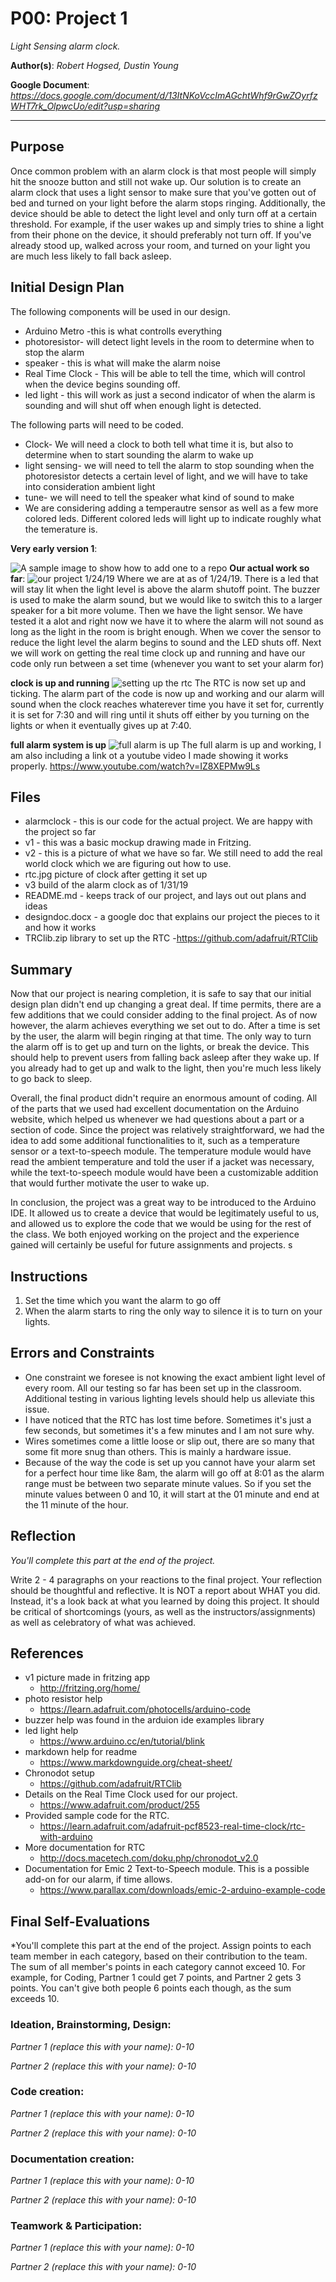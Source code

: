 # P00: Project 1
*Light Sensing alarm clock.*

**Author(s)**: *Robert Hogsed, Dustin Young*

**Google Document**: *https://docs.google.com/document/d/13ItNKoVccImAGchtWhf9rGwZOyrfzWHT7rk_OlpwcUo/edit?usp=sharing*

---
## Purpose


Once common problem with an alarm clock is that most people will simply hit the snooze button and still not wake up. Our solution is to create an alarm clock that uses a light sensor to make sure that you've gotten out of bed and turned on your light before the alarm stops ringing. Additionally, the device should be able to detect the light level and only turn off at a certain threshold. For example, if the user wakes up and simply tries to shine a light from their phone on the device, it should preferably not turn off. If you've already stood up, walked across your room, and turned on your light you are much less likely to fall back asleep.

## Initial Design Plan

The following components will be used in our design.


- Arduino Metro -this is what controlls everything
- photoresistor- will detect light levels in the room to determine when to stop the alarm
- speaker - this is what will make the alarm noise
- Real Time Clock - This will be able to tell the time, which will control when the device begins sounding off.
- led light - this will work as just a second indicator of when the alarm is sounding and will shut off when enough light is detected.

The following parts will need to be coded.

- Clock- We will need a clock to both tell what time it is, but also to determine when to start sounding the alarm to wake up
- light sensing- we will need to tell the alarm to stop sounding when the photoresistor detects a certain level of light, and we will have to take into consideration ambient light
- tune- we will need to tell the speaker what kind of sound to make
- We are considering adding a temperautre sensor as well as a few more colored leds. Different colored leds will light up to indicate roughly what the temerature is.

**Very early version 1**:

![A sample image to show how to add one to a repo](images/v1.jpg "Very basic outline of what it would include")
**Our actual work so far**:
![](images/v2.jpg "our project 1/24/19")
Where we are at as of 1/24/19. There is a led that will stay lit when the light level is above the alarm shutoff point. The buzzer is used to make the alarm sound, but we would like to switch this to a larger speaker for a bit more volume. Then we have the light sensor. We have tested it a alot and right now we have it to where the alarm will not sound as long as the light in the room is bright enough. When we cover the sensor to reduce the light level the alarm begins to sound and the LED shuts off. Next we will work on getting the real time clock up and running and have our code only run between a set time (whenever you want to set your alarm for)

**clock is up and running**
![](images/rtc.jpg "setting up the rtc")
The RTC is now set up and ticking. The alarm part of the code is now up and working and our alarm will sound when the clock reaches whaterever time you have it set for, currently it is set for 7:30 and will ring until it shuts off either by you turning on the lights or when it eventually gives up at 7:40.

**full alarm system is up**
![](images/v3.jpg "full alarm is up")
The full alarm is up and working, I am also including a link ot a youtube video I made showing it works properly. https://www.youtube.com/watch?v=IZ8XEPMw9Ls



## Files
- alarmclock - this is our code for the actual project. We are happy with the project so far
- v1 - this was a basic mockup drawing made in Fritzing.
- v2 - this is a picture of what we have so far. We still need to add the real world clock which we are figuring out how to use.
- rtc.jpg picture of clock after getting it set up
- v3 build of the alarm clock as of 1/31/19
- README.md - keeps track of our project, and lays out out plans and ideas
- designdoc.docx - a google doc that explains our project the pieces to it and how it works
- TRClib.zip library to set up the RTC    -https://github.com/adafruit/RTClib

## Summary

Now that our project is nearing completion, it is safe to say that our initial design plan didn't end up changing a great deal. If time permits, there are a few additions that we could consider adding to the final project. As of now however, the alarm achieves everything we set out to do. After a time is set by the user, the alarm will begin ringing at that time. The only way to turn the alarm off is to get up and turn on the lights, or break the device. This should help to prevent users from falling back asleep after they wake up. If you already had to get up and walk to the light, then you're much less likely to go back to sleep.

Overall, the final product didn't require an enormous amount of coding. All of the parts that we used had excellent documentation on the Arduino website, which helped us whenever we had questions about a part or a section of code. Since the project was relatively straightforward, we had the idea to add some additional functionalities to it, such as a temperature sensor or a text-to-speech module. The temperature module would have read the ambient temperature and told the user if a jacket was necessary, while the text-to-speech module would have been a customizable addition that would further motivate the user to wake up.

In conclusion, the project was a great way to be introduced to the Arduino IDE. It allowed us to create a device that would be legitimately useful to us, and allowed us to explore the code that we would be using for the rest of the class. We both enjoyed working on the project and the experience gained will certainly be useful for future assignments and projects. s


## Instructions
1. Set the time which you want the alarm to go off
2. When the alarm starts to ring the only way to silence it is to turn on your lights.

## Errors and Constraints
- One constraint we foresee is not knowing the exact ambient light level of every room. All our testing so far has been set up in the classroom. Additional testing in various lighting levels should help us alleviate this issue.
- I have noticed that the RTC has lost time before. Sometimes it's just a few seconds, but sometimes it's a few minutes and I am not sure why.
- Wires sometimes come a little loose or slip out, there are so many that some fit more snug than others. This is mainly a hardware issue.
- Because of the way the code is set up you cannot have your alarm set for a perfect hour time like 8am, the alarm will go off at 8:01 as the alarm range must be between two separate minute values. So if you set the minute values between 0 and 10, it will start at the 01 minute and end at the 11 minute of the hour.


## Reflection
*You'll complete this part at the end of the project.*

Write 2 - 4 paragraphs on your reactions to the final project.
Your reflection should be thoughtful and reflective.
It is NOT a report about WHAT you did.
Instead, it's a look back at what you learned by doing this project.
It should be critical of shortcomings (yours, as well as the instructors/assignments)
as well as celebratory of what was achieved.

## References
- v1 picture made in fritzing app
  - http://fritzing.org/home/
- photo resistor help
  - https://learn.adafruit.com/photocells/arduino-code
- buzzer help was found in the arduion ide examples library
- led light help
  - https://www.arduino.cc/en/tutorial/blink
- markdown help for readme
  - https://www.markdownguide.org/cheat-sheet/
- Chronodot setup
  - https://github.com/adafruit/RTClib
- Details on the Real Time Clock used for our project.
  - https://www.adafruit.com/product/255
- Provided sample code for the RTC.
  - https://learn.adafruit.com/adafruit-pcf8523-real-time-clock/rtc-with-arduino
- More documentation for RTC
  - http://docs.macetech.com/doku.php/chronodot_v2.0
- Documentation for Emic 2 Text-to-Speech module. This is a possible add-on for our alarm, if time allows.
  - https://www.parallax.com/downloads/emic-2-arduino-example-code

## Final Self-Evaluations
*You'll complete this part at the end of the project.
Assign points to each team member in each category, based on their contribution to the team.
The sum of all member's points in each category cannot exceed 10.
For example, for Coding, Partner 1 could get 7 points, and Partner 2 gets 3 points.
You can't give both people 6 points each though, as the sum exceeds 10.

### Ideation, Brainstorming, Design:

*Partner 1 (replace this with your name): 0-10*

*Partner 2 (replace this with your name): 0-10*

### Code creation:

*Partner 1 (replace this with your name): 0-10*

*Partner 2 (replace this with your name): 0-10*

### Documentation creation:

*Partner 1 (replace this with your name): 0-10*

*Partner 2 (replace this with your name): 0-10*

### Teamwork & Participation:

*Partner 1 (replace this with your name): 0-10*

*Partner 2 (replace this with your name): 0-10*

